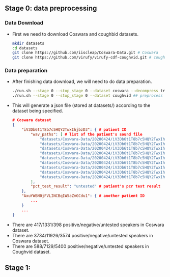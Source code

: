 ## Stage 0: data preprocessing
### Data Download
- First we need to download Coswara and coughbid datasets.
    ```sh
    mkdir datasets
    cd datasets
    git clone https://github.com/iiscleap/Coswara-Data.git # Coswara
    git clone https://github.com/virufy/virufy-cdf-coughvid.git # coughvid from virufy
    ```
    
### Data preparation
- After finishing data download, we will need to do data preparation. 
    ```sh
    ./run.sh --stage 0 --stop_stage 0 --dataset coswara --decompress true ## preprocess coswara dataset, or
    ./run.sh --stage 0 --stop_stage 0 --dataset coughvid ## preprocess coughvid dataset
    ```
- This will generate a json file (stored at datasets/) according to the dataset being specified.
    ```json
    # Coswara dataset
    {
        "iV3Db6t1T8b7c5HQY2TwxIhjbzD3": { # patient ID
            "wav_paths": [ # list of the patient's sound file
                "datasets/Coswara-Data/20200424/iV3Db6t1T8b7c5HQY2TwxIhjbzD3counting-normal.wav",
                "datasets/Coswara-Data/20200424/iV3Db6t1T8b7c5HQY2TwxIhjbzD3vowel-o.wav",
                "datasets/Coswara-Data/20200424/iV3Db6t1T8b7c5HQY2TwxIhjbzD3vowel-a.wav",
                "datasets/Coswara-Data/20200424/iV3Db6t1T8b7c5HQY2TwxIhjbzD3vowel-e.wav",
                "datasets/Coswara-Data/20200424/iV3Db6t1T8b7c5HQY2TwxIhjbzD3breathing-shallow.wav",
                "datasets/Coswara-Data/20200424/iV3Db6t1T8b7c5HQY2TwxIhjbzD3counting-fast.wav",
                "datasets/Coswara-Data/20200424/iV3Db6t1T8b7c5HQY2TwxIhjbzD3breathing-deep.wav",
                "datasets/Coswara-Data/20200424/iV3Db6t1T8b7c5HQY2TwxIhjbzD3cough-heavy.wav",
                "datasets/Coswara-Data/20200424/iV3Db6t1T8b7c5HQY2TwxIhjbzD3cough-shallow.wav"
            ],
            "pct_test_result": "untested" # patient's pcr test result
        },
        "AxuYWBN0jFVLINCBqIW5aZmGCdu1": { # another patient ID
            ...
        }
        ...
    }
    ```
- There are 417/1331/398 positive/negative/untested speakers in Coswara dataset.
- There are 3734/11926/3574 positive/negative/untested speakers in Coswara dataset.
- There are 588/7129/5400 positive/negative/untested speakers in Coughvid dataset. 

## Stage 1: 
